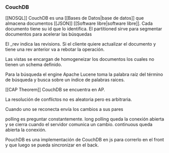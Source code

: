 ### CouchDB
[[NOSQL]]
CouchDB es una [[Bases de Datos|base de datos]] que almacena documentos [[JSON]] [[Software libre|software libre]]. Cada documento tiene su id que lo identifica.
El partitioned sirve para segmentar documentos para acelerar las búsquedas

El \_rev indica las revisions. Si el cliente quiere actualizar el documento y tiene una rev anterior va a rebotar la operación.

Las vistas se encargan de homogeneizar los documentos los cuales no tienen un schema definido.

Para la búsqueda el engine Apache Lucene toma la palabra raíz del término de búsqueda y busca sobre un índice de palabras raices.

[[CAP Theorem]] CouchDB se encuentra en AP.

La resolución de conflictos no es aleatoria pero es arbitraria.

Cuando uno se reconecta envía los cambios a sus pares

polling es preguntar constantemente.
long polling queda la conexión abierta y se cierra cuando el servidor comunica un cambio.
continuous queda abierta la conexión.

PouchDB es una implementación de CouchDB en js para correrlo en el front y que luego se pueda sincronizar en el back.